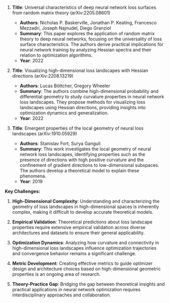 1. **Title**: Universal characteristics of deep neural network loss surfaces from random matrix theory (arXiv:2205.08601)
   - **Authors**: Nicholas P. Baskerville, Jonathan P. Keating, Francesco Mezzadri, Joseph Najnudel, Diego Granziol
   - **Summary**: This paper explores the application of random matrix theory to deep neural networks, focusing on the universality of loss surface characteristics. The authors derive practical implications for neural network training by analyzing Hessian spectra and their relation to optimization algorithms.
   - **Year**: 2022

2. **Title**: Visualizing high-dimensional loss landscapes with Hessian directions (arXiv:2208.13219)
   - **Authors**: Lucas Böttcher, Gregory Wheeler
   - **Summary**: The authors combine high-dimensional probability and differential geometry to study curvature properties in neural network loss landscapes. They propose methods for visualizing loss landscapes using Hessian directions, providing insights into optimization dynamics and generalization.
   - **Year**: 2022

3. **Title**: Emergent properties of the local geometry of neural loss landscapes (arXiv:1910.05929)
   - **Authors**: Stanislav Fort, Surya Ganguli
   - **Summary**: This work investigates the local geometry of neural network loss landscapes, identifying properties such as the presence of directions with high positive curvature and the confinement of gradient directions to low-dimensional subspaces. The authors develop a theoretical model to explain these phenomena.
   - **Year**: 2019

**Key Challenges:**

1. **High-Dimensional Complexity**: Understanding and characterizing the geometry of loss landscapes in high-dimensional spaces is inherently complex, making it difficult to develop accurate theoretical models.

2. **Empirical Validation**: Theoretical predictions about loss landscape properties require extensive empirical validation across diverse architectures and datasets to ensure their general applicability.

3. **Optimization Dynamics**: Analyzing how curvature and connectivity in high-dimensional loss landscapes influence optimization trajectories and convergence behavior remains a significant challenge.

4. **Metric Development**: Creating effective metrics to guide optimizer design and architecture choices based on high-dimensional geometric properties is an ongoing area of research.

5. **Theory-Practice Gap**: Bridging the gap between theoretical insights and practical applications in neural network optimization requires interdisciplinary approaches and collaboration. 